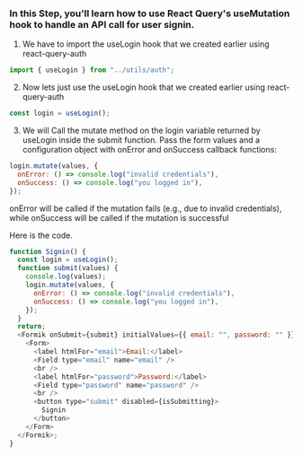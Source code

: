 ### In this Step, you'll learn how to use React Query's useMutation hook to handle an API call for user signin.

1. We have to import the useLogin hook that we created earlier using react-query-auth

```js
import { useLogin } from "../utils/auth";
```

2. Now lets just use the useLogin hook that we created earlier using react-query-auth

```js
const login = useLogin();
```

3. We will Call the mutate method on the login variable returned by useLogin inside the submit function. Pass the form values and a configuration object with onError and onSuccess callback functions:

```js
login.mutate(values, {
  onError: () => console.log("invalid credentials"),
  onSuccess: () => console.log("you logged in"),
});
```

onError will be called if the mutation fails (e.g., due to invalid credentials), while onSuccess will be called if the mutation is successful

Here is the code.

```js
function Signin() {
  const login = useLogin();
  function submit(values) {
    console.log(values);
    login.mutate(values, {
      onError: () => console.log("invalid credentials"),
      onSuccess: () => console.log("you logged in"),
    });
  }
  return;
  <Formik onSubmit={submit} initialValues={{ email: "", password: "" }}>
    <Form>
      <label htmlFor="email">Email:</label>
      <Field type="email" name="email" />
      <br />
      <label htmlFor="password">Password:</label>
      <Field type="password" name="password" />
      <br />
      <button type="submit" disabled={isSubmitting}>
        Signin
      </button>
    </Form>
  </Formik>;
}
```
